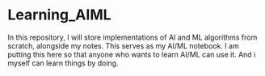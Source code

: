 # Learning_AIML
In this repository, I will store implementations of AI and ML algorithms from scratch, alongside my notes. This serves as my AI/ML notebook. 
I am putting this here so that anyone who wants to learn AI/ML can use it.
And i myself can learn things by doing.
